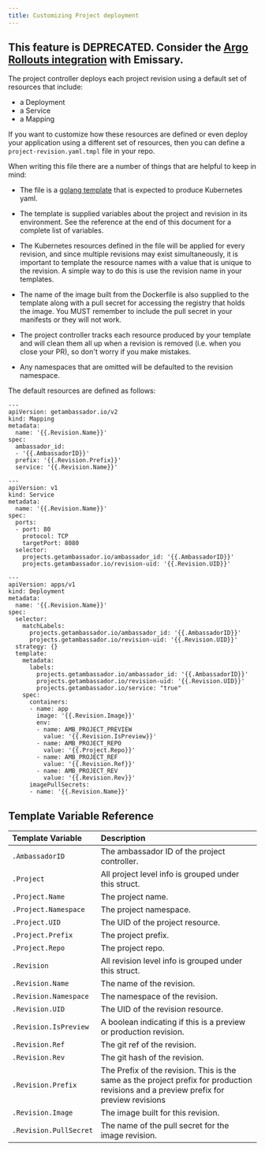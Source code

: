 ```yaml
---
title: Customizing Project deployment
---
```


## This feature is DEPRECATED. Consider the [Argo Rollouts integration](/docs/argo/latest/quick-start) with Emissary.

The project controller deploys each project revision using a default set of resources that include:

 - a Deployment
 - a Service
 - a Mapping

If you want to customize how these resources are defined or even deploy your application using a different set of resources, then you can define a `project-revision.yaml.tmpl` file in your repo.

When writing this file there are a number of things that are helpful to keep in mind:

- The file is a [golang template](https://golang.org/pkg/text/template/) that is expected to produce Kubernetes yaml.

- The template is supplied variables about the project and revision in its environment. See the reference at the end of this document for a complete list of variables.

- The Kubernetes resources defined in the file will be applied for every revision, and since multiple revisions may exist simultaneously, it is important to template the resource names with a value that is unique to the revision. A simple way to do this is use the revision name in your templates.

- The name of the image built from the Dockerfile is also supplied to the template along with a pull secret for accessing the registry that holds the image. You MUST remember to include the pull secret in your manifests or they will not work.

- The project controller tracks each resource produced by your template and will clean them all up when a revision is removed (i.e. when you close your PR), so don't worry if you make mistakes.

- Any namespaces that are omitted will be defaulted to the revision namespace.

The default resources are defined as follows:

```
---
apiVersion: getambassador.io/v2
kind: Mapping
metadata:
  name: '{{.Revision.Name}}'
spec:
  ambassador_id:
  - '{{.AmbassadorID}}'
  prefix: '{{.Revision.Prefix}}'
  service: '{{.Revision.Name}}'

---
apiVersion: v1
kind: Service
metadata:
  name: '{{.Revision.Name}}'
spec:
  ports:
  - port: 80
    protocol: TCP
    targetPort: 8080
  selector:
    projects.getambassador.io/ambassador_id: '{{.AmbassadorID}}'
    projects.getambassador.io/revision-uid: '{{.Revision.UID}}'

---
apiVersion: apps/v1
kind: Deployment
metadata:
  name: '{{.Revision.Name}}'
spec:
  selector:
    matchLabels:
      projects.getambassador.io/ambassador_id: '{{.AmbassadorID}}'
      projects.getambassador.io/revision-uid: '{{.Revision.UID}}'
  strategy: {}
  template:
    metadata:
      labels:
        projects.getambassador.io/ambassador_id: '{{.AmbassadorID}}'
        projects.getambassador.io/revision-uid: '{{.Revision.UID}}'
        projects.getambassador.io/service: "true"
    spec:
      containers:
      - name: app
        image: '{{.Revision.Image}}'
        env:
        - name: AMB_PROJECT_PREVIEW
          value: '{{.Revision.IsPreview}}'
        - name: AMB_PROJECT_REPO
          value: '{{.Project.Repo}}'
        - name: AMB_PROJECT_REF
          value: '{{.Revision.Ref}}'
        - name: AMB_PROJECT_REV
          value: '{{.Revision.Rev}}'
      imagePullSecrets:
      - name: '{{.Revision.Name}}'
```

## Template Variable Reference

| Template Variable         | Description               |
| :------------------------ | :------------------------ |
| `.AmbassadorID`           | The ambassador ID of the project controller. |
| `.Project`                | All project level info is grouped under this struct. |
| `.Project.Name`           | The project name. |
| `.Project.Namespace`      | The project namespace. |
| `.Project.UID`            | The UID of the project resource. |
| `.Project.Prefix`         | The project prefix. |
| `.Project.Repo`           | The project repo. |
| `.Revision`               | All revision level info is grouped under this struct. |
| `.Revision.Name`          | The name of the revision. |
| `.Revision.Namespace`     | The namespace of the revision. |
| `.Revision.UID`           | The UID of the revision resource. |
| `.Revision.IsPreview`     | A boolean indicating if this is a preview or production revision. |
| `.Revision.Ref`           | The git ref of the revision. |
| `.Revision.Rev`           | The git hash of the revision. |
| `.Revision.Prefix`        | The Prefix of the revision. This is the same as the project prefix for production revisions and a preview prefix for preview revisions |
| `.Revision.Image`         | The image built for this revision. |
| `.Revision.PullSecret`    | The name of the pull secret for the image revision. |
